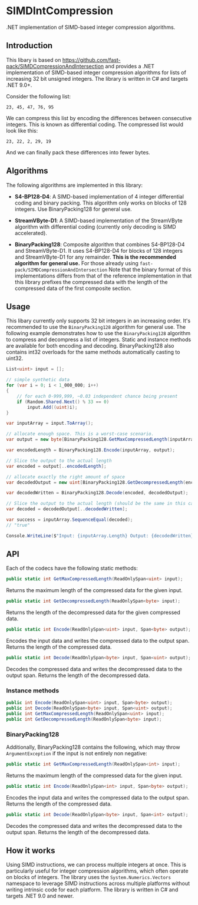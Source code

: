 # SIMDIntCompression
 .NET implementation of SIMD-based integer compression algorithms.

## Introduction
This libary is based on https://github.com/fast-pack/SIMDCompressionAndIntersection and provides a .NET implementation of SIMD-based integer compression algorithms for lists of increasing 32 bit unsigned integers. The library is written in C# and targets .NET 9.0+.


Consider the following list: 
```
23, 45, 47, 76, 95
```

We can compress this list by encoding the differences between consecutive integers. This is known as differential coding. The compressed list would look like this:

```
23, 22, 2, 29, 19
```

And we can finally pack these differences into fewer bytes.

## Algorithms
The following algorithms are implemented in this library:

- **S4-BP128-D4**: A SIMD-based implementation of 4 integer differential coding and binary packing. This algorithm only works on blocks of 128 integers. Use BinaryPacking128 for general use.

- **StreamVByte-D1**: A SIMD-based implementation of the StreamVByte algorithm with differential coding (currently only decoding is SIMD accelerated).

- **BinaryPacking128**: Composite algorithm that combines S4-BP128-D4 and StreamVByte-D1. It uses S4-BP128-D4 for blocks of 128 integers and StreamVByte-D1 for any remainder. __This is the recommended algorithm for general use.__ For those already using `fast-pack/SIMDCompressionAndIntersection` Note that the binary format of this implementations differs from that of the reference implementation in that this library prefixes the compressed data with the length of the compressed data of the first composite section. 

## Usage
This libary currently only supports 32 bit integers in an increasing order. It's recommended to use the `BinaryPacking128` algorithm for general use. The following example demonstrates how to use the `BinaryPacking128` algorithm to compress and decompress a list of integers. Static and instance methods are available for both encoding and decoding. BinaryPacking128 also contains int32 overloads for the same methods automatically casting to uint32.

```csharp
List<uint> input = [];

// simple synthetic data
for (var i = 0; i < 1_000_000; i++)
{
    // for each 0-999,999, ~0.03 independent chance being present 
    if (Random.Shared.Next() % 33 == 0)
        input.Add((uint)i);
}

var inputArray = input.ToArray();

// allocate enough space. This is a worst-case scenario.
var output = new byte[BinaryPacking128.GetMaxCompressedLength(inputArray)];

var encodedLength = BinaryPacking128.Encode(inputArray, output);

// Slice the output to the actual length
var encoded = output[..encodedLength];

// allocate exactly the right amount of space
var decodedOutput = new uint[BinaryPacking128.GetDecompressedLength(encoded)];

var decodedWritten = BinaryPacking128.Decode(encoded, decodedOutput);

// Slice the output to the actual length (should be the same in this case)
var decoded = decodedOutput[..decodedWritten];

var success = inputArray.SequenceEqual(decoded);
// "true"

Console.WriteLine($"Input: {inputArray.Length} Output: {decodedWritten} Success: {success}");
```

## API

Each of the codecs have the following static methods:

```csharp
public static int GetMaxCompressedLength(ReadOnlySpan<uint> input);
```
Returns the maximum length of the compressed data for the given input.


```csharp
public static int GetDecompressedLength(ReadOnlySpan<byte> input);
```
Returns the length of the decompressed data for the given compressed data.

```csharp
public static int Encode(ReadOnlySpan<uint> input, Span<byte> output);
```

Encodes the input data and writes the compressed data to the output span. Returns the length of the compressed data.

```csharp
public static int Decode(ReadOnlySpan<byte> input, Span<uint> output);
```

Decodes the compressed data and writes the decompressed data to the output span. Returns the length of the decompressed data.

### Instance methods
```csharp
public int Encode(ReadOnlySpan<uint> input, Span<byte> output);
public int Decode(ReadOnlySpan<byte> input, Span<uint> output);
public int GetMaxCompressedLength(ReadOnlySpan<uint> input);
public int GetDecompressedLength(ReadOnlySpan<byte> input);
```

### BinaryPacking128

Additionally, BinaryPacking128 contains the following, which may throw `ArgumentException` if the input is not entirely non negative:

```csharp
public static int GetMaxCompressedLength(ReadOnlySpan<int> input);
```
Returns the maximum length of the compressed data for the given input.


```csharp
public static int Encode(ReadOnlySpan<int> input, Span<byte> output);
```

Encodes the input data and writes the compressed data to the output span. Returns the length of the compressed data.

```csharp
public static int Decode(ReadOnlySpan<byte> input, Span<int> output);
```

Decodes the compressed data and writes the decompressed data to the output span. Returns the length of the decompressed data.

## How it works

Using SIMD instructions, we can process multiple integers at once. This is particularly useful for integer compression algorithms, which often operate on blocks of integers. The library uses the `System.Numerics.Vectors` namespace to leverage SIMD instructions across multiple platforms without writing intrinsic code for each platform. The library is written in C# and targets .NET 9.0 and newer.
